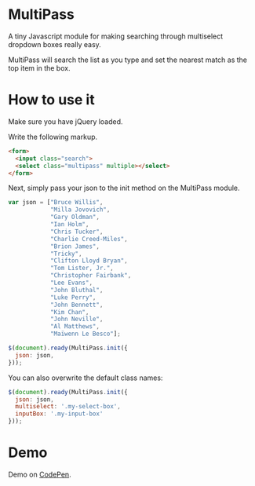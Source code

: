# MultiPass

A tiny Javascript module for making searching through multiselect dropdown boxes really easy.

MultiPass will search the list as you type and set the nearest match as the top item in the box.

# How to use it
Make sure you have jQuery loaded.

Write the following markup.

```html
<form>
  <input class="search">
  <select class="multipass" multiple></select>
</form>
```

Next, simply pass your json to the init method on the MultiPass module.
```javascript
var json = ["Bruce Willis",
            "Milla Jovovich",
            "Gary Oldman",
            "Ian Holm",
            "Chris Tucker",
            "Charlie Creed-Miles",
            "Brion James",
            "Tricky",
            "Clifton Lloyd Bryan",
            "Tom Lister, Jr.",
            "Christopher Fairbank",
            "Lee Evans",
            "John Bluthal",
            "Luke Perry",
            "John Bennett",
            "Kim Chan",
            "John Neville",
            "Al Matthews",
            "Maïwenn Le Besco"];

$(document).ready(MultiPass.init({
  json: json,
}));
```

You can also overwrite the default class names:
```javascript
$(document).ready(MultiPass.init({
  json: json,
  multiselect: '.my-select-box',
  inputBox: '.my-input-box'
}));
```

# Demo
Demo on [CodePen](http://codepen.io/philipbrown/pen/HEDgk).
